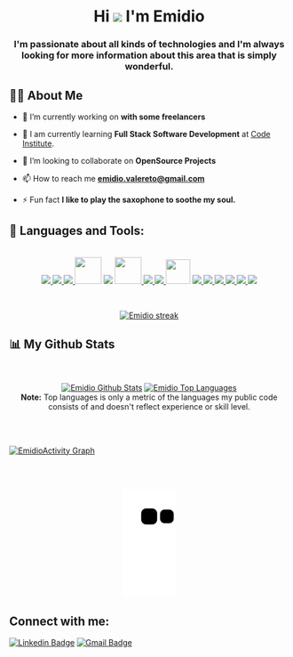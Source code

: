 <h1 align="center">Hi <img src="https://raw.githubusercontent.com/MartinHeinz/MartinHeinz/master/wave.gif" width="30px"> I'm Emidio</h1>
<h3 align="center">I'm passionate about all kinds of technologies and I'm always looking for more information about this area that is simply wonderful.</h3>

## 🙋‍♂️ About Me

- 🔭 I’m currently working on **with some freelancers**
  
- 🌱 I am currently learning **Full Stack Software Development** at [Code Institute](https://codeinstitute.net/).

- 👯 I’m looking to collaborate on **OpenSource Projects**

<!-- - 👨‍💻 All of my projects are available at **[My Portfolio(under development)]**  -->

- 📫 How to reach me **emidio.valereto@gmail.com**

- ⚡ Fun fact **I like to play the saxophone to soothe my soul.**

## 🚀 Languages and Tools:

<p align="center">
  <br>
    <a target="_blank" href="https://www.python.org/" > <img src="https://img.icons8.com/fluency/48/000000/python.png"/> </a>
    <a target="_blank" href="https://www.djangoproject.com/" > <img src="https://img.icons8.com/color/48/000000/django.png"/> </a>
    <a target="_blank" href="https://flask.palletsprojects.com/en/2.0.x/" > <img src="https://img.icons8.com/nolan/50/flask.png"/> </a>
    <a href="http://linguagemc.com.br/" target="_blank"> <img src="https://img.icons8.com/color/48/000000/c-programming.png"  width="48" height="48"/></a> </a> 
    <a href="https://docs.microsoft.com/pt-br/cpp/cpp/?view=msvc-160" target="_blank"> <img src="https://img.icons8.com/color/48/000000/c-plus-plus-logo.png"/></a> </a> 
    <a href="https://developer.mozilla.org/en-US/docs/Web/JavaScript" target="_blank"> <img src="https://img.icons8.com/color/48/000000/javascript.png"  width="48" height="48"/> </a> 
    <a href="https://www.w3.org/html/" target="_blank"> <img src="https://img.icons8.com/color/48/000000/html-5.png"/> </a> 
    <a href="https://www.w3schools.com/css/" target="_blank"> <img src="https://img.icons8.com/color/48/000000/css3.png"/> </a>
    <a href="https://code.visualstudio.com/docs" target="_blank"> <img src="https://upload.wikimedia.org/wikipedia/commons/thumb/9/9a/Visual_Studio_Code_1.35_icon.svg/1024px-Visual_Studio_Code_1.35_icon.svg.png"  width="44" height="44"/></a> 
    <a href="https://dev.mysql.com/" target="_blank"> <img src="https://img.icons8.com/color/48/000000/mysql-logo.png"/> </a>
    <a href="https://www.postgresql.org/" target="_blank"> <img src="https://img.icons8.com/color/48/000000/postgreesql.png"/> </a>
    <a href="https://git-scm.com/" target="_blank"> <img src="https://img.icons8.com/color/48/000000/git.png"/> </a>
    <a align="center"href="https://www.docker.com/" target="_blank" > <img src="https://img.icons8.com/color/48/000000/docker.png"/> </a>
    <a href="https://www.heroku.com/" target="_blank" > <img src="https://img.icons8.com/color/48/000000/heroku.png"/> </a> 
    <a href="https://www.figma.com" target="_blank" > <img src="https://img.icons8.com/color/48/000000/figma--v1.png"/> </a>   
</p>

<br/>

<p align="center">
    <a href="https://github.com/emidiovaleretto/emidiovaleretto.git">
        <img title="🔥 Get streak stats for your profile at git.io/streak-stats" alt="Emidio streak" src="https://github-readme-streak-stats.herokuapp.com/?user=emidiovaleretto&theme=black-ice&hide_border=true&stroke=0000&background=060A0CD0"/>
    </a>
</p>

## 📊 My Github Stats

  <br/>
<p align="center">
  <a href="https://github.com/emidiovaleretto/emidiovaleretto.git"><img alt="Emidio Github Stats" height="180em" src="https://github-readme-stats.vercel.app/api?username=emidiovaleretto&show_icons=true&count_private=true&theme=react&hide_border=true&bg_color=0D1117" /></a>
  <a href="https://github.com/emidiovaleretto/emidiovaleretto.git"><img alt="Emidio Top Languages" height="180em" src="https://github-readme-stats.vercel.app/api/top-langs/?username=emidiovaleretto&langs_count=8&count_private=true&layout=compact&theme=react&hide_border=true&bg_color=0D1117" /></a>
  <br/>
  <b>Note:</b> Top languages is only a metric of the languages my public code consists of and doesn't reflect experience or skill level.
</p>

<br/>
<br/>

<a href="https://github.com/emidiovaleretto/emidiovaleretto.git"><img alt="EmidioActivity Graph" src="https://activity-graph.herokuapp.com/graph?username=emidiovaleretto&bg_color=0D1117&color=5BCDEC&line=5BCDEC&point=FFFFFF&hide_border=true" /></a>

<br/>
<br/>

<p align="center">
 <img alt="Snake animation" src="https://github.com/rafaballerini/rafaballerini/blob/output/github-contribution-grid-snake.svg"/>
</p>

## Connect with me:
<p align="left">

  [![Linkedin Badge](https://img.shields.io/badge/-Emidio-blue?style=for-the-badge&logo=Linkedin&logoColor=white&link=https://www.linkedin.com/in/emidiovalereto/)](https://www.linkedin.com/in/emidiovalereto/)
  [![Gmail Badge](https://img.shields.io/badge/-emidio.valereto@gmail.com-c14438?style=for-the-badge&logo=Gmail&logoColor=white&link=mailto:emidio.valereto@gmail.com)](mailto:emidio.valereto@gmail.com)
  
</p>

<!-- ## ❤ Views and Followers
<a href="https://github.com/Meghna-DAS/github-profile-views-counter">
    <img src="https://komarev.com/ghpvc/?username=emidiovaleretto">
</a>
<a href="https://github.com/tauz-hub?tab=followers"><img src="https://img.shields.io/github/followers/tauz-hub?label=Followers&style=social" alt="GitHub Badge"></a> -->
